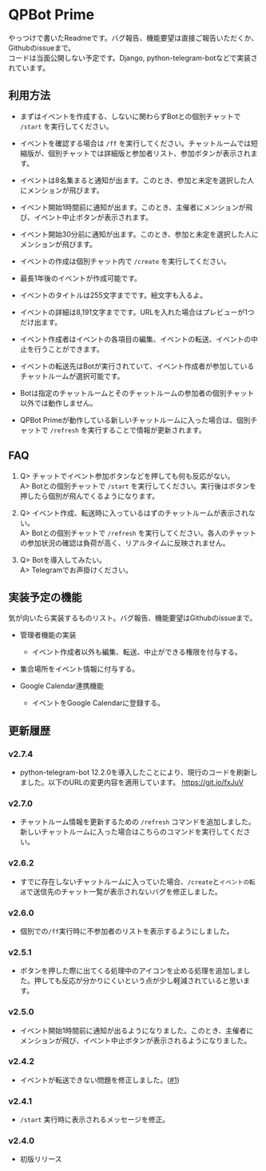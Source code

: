 # QPBot Prime

やっつけで書いたReadmeです。バグ報告、機能要望は直接ご報告いただくか、Githubのissueまで。 \
コードは当面公開しない予定です。Django, python-telegram-botなどで実装されています。

## 利用方法

- まずはイベントを作成する、しないに関わらずBotとの個別チャットで ```/start``` を実行してください。

- イベントを確認する場合は ```/ff``` を実行してください。チャットルームでは短縮版が、個別チャットでは詳細版と参加者リスト、参加ボタンが表示されます。

- イベントは8名集まると通知が出ます。このとき、参加と未定を選択した人にメンションが飛びます。

- イベント開始1時間前に通知が出ます。このとき、主催者にメンションが飛び、イベント中止ボタンが表示されます。

- イベント開始30分前に通知が出ます。このとき、参加と未定を選択した人にメンションが飛びます。

- イベントの作成は個別チャット内で ```/create``` を実行してください。

- 最長1年後のイベントが作成可能です。

- イベントのタイトルは255文字までです。絵文字も入るよ。

- イベントの詳細は8,191文字までです。URLを入れた場合はプレビューが1つだけ出ます。

- イベント作成者はイベントの各項目の編集、イベントの転送、イベントの中止を行うことができます。

- イベントの転送先はBotが実行されていて、イベント作成者が参加しているチャットルームが選択可能です。

- Botは指定のチャットルームとそのチャットルームの参加者の個別チャット以外では動作しません。

- QPBot Primeが動作している新しいチャットルームに入った場合は、個別チャットで ```/refresh``` を実行することで情報が更新されます。

## FAQ

1. Q> チャットでイベント参加ボタンなどを押しても何も反応がない。 \
   A> Botとの個別チャットで ```/start``` を実行してください。実行後はボタンを押したら個別が飛んでくるようになります。

2. Q> イベント作成、転送時に入っているはずのチャットルームが表示されない。 \
   A> Botとの個別チャットで ```/refresh``` を実行してください。各人のチャットの参加状況の確認は負荷が高く、リアルタイムに反映されません。

3. Q> Botを導入してみたい。 \
   A> Telegramでお声掛けください。

## 実装予定の機能

気が向いたら実装するものリスト。バグ報告、機能要望はGithubのissueまで。

- 管理者機能の実装
  - イベント作成者以外も編集、転送、中止ができる権限を付与する。

- 集合場所をイベント情報に付与する。

- Google Calendar連携機能
  - イベントをGoogle Calendarに登録する。

## 更新履歴

### v2.7.4
- python-telegram-bot 12.2.0を導入したことにより、現行のコードを刷新しました。以下のURLの変更内容を適用しています。
https://git.io/fxJuV

### v2.7.0

- チャットルーム情報を更新するための ```/refresh``` コマンドを追加しました。新しいチャットルームに入った場合はこちらのコマンドを実行してください。

### v2.6.2

- すでに存在しないチャットルームに入っていた場合、```/create```と```イベントの転送```で送信先のチャット一覧が表示されないバグを修正しました。

### v2.6.0

- 個別での```/ff```実行時に不参加者のリストを表示するようにしました。

### v2.5.1

- ボタンを押した際に出てくる処理中のアイコンを止める処理を追加しました。押しても反応が分かりにくいという点が少し軽減されていると思います。

### v2.5.0

- イベント開始1時間前に通知が出るようになりました。このとき、主催者にメンションが飛び、イベント中止ボタンが表示されるようになりました。

### v2.4.2

- イベントが転送できない問題を修正しました。([#1](../../issues/1))

### v2.4.1

- ```/start``` 実行時に表示されるメッセージを修正。

### v2.4.0

- 初版リリース
